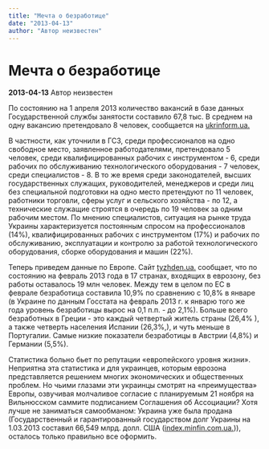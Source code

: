 ```yaml
---
title: "Мечта о безработице"
date: "2013-04-13"
author: "Автор неизвестен"
---
```


# Мечта о безработице

**2013-04-13** Автор неизвестен

По состоянию на 1 апреля 2013 количество вакансий в базе данных Государственной службы занятости составило 67,8 тыс. В среднем на одну вакансию претендовало 8 человек, сообщается на [ukrinform.ua.](http://www.ukrinform.ua/ukr/news/na_odnu_vakansiyu_v_ukraiini_pripadae__visim_bezrobitnih___slugba_zaynyatosti_1817526)

В частности, как уточнили в ГСЗ, среди профессионалов на одно свободное место, заявленное работодателями, претендовало 5 человек, среди квалифицированных рабочих с инструментом - 6, среди рабочих по обслуживанию технологического оборудования - 7 человек, среди специалистов - 8. В то же время среди законодателей, высших государственных служащих, руководителей, менеджеров и среди лиц без специальной подготовки на одно место претендуют по 11 человек, работники торговли, сферы услуг и сельского хозяйства - по 12, а технические служащие строятся в очередь по 19 человек за одним рабочим местом. По мнению специалистов, ситуация на рынке труда Украины характеризуется постоянным спросом на профессионалов (14%), квалифицированных рабочих с инструментом (17%) и рабочих по обслуживанию, эксплуатации и контролю за работой технологического оборудования, сборке оборудования и машин (22%).

Теперь приведем данные по Европе. Сайт [tyzhden.ua.](http://tyzhden.ua/News/76212) сообщает, что по состоянию на февраль 2013 года в 17 странах, входящих в еврозону, без работы оставалось 19 млн человек. Между тем в целом по ЕС в феврале безработица составила 10,9% по сравнению с 10,8% в январе (в Украине по данным Госстата на февраль 2013 г. к январю того же года уровень безработицы вырос на 0,1 п.п. - до 2,1%). Больше всего безработных в Греции - это каждый четвертый житель страны (26,4% ), а также четверть населения Испании (26,3%,), и чуть меньше в Португалии. Самые низкие показатели безработицы в Австрии (4,8%) и Германии (5,5%).

Статистика больно бьет по репутации «европейского уровня жизни». Неприятна эта статистика и для украинцев, которым еврозона представляется решением многих экономических и общественных проблем. Но чьими глазами эти украинцы смотрят на «преимущества» Европы, озвучивая молчаливое согласие с планируемым 21 ноября на Вильнюсском саммите подписанием Соглашения об Ассоциации? Хотя лучше не заниматься самообманом: Украина уже была продана (Государственный и гарантированный государством долг Украины на 1.03.2013 составил 66,549 млрд. долл. США ([index.minfin.com.ua.](http://index.minfin.com.ua/index/debtgov/))), осталось только правильно все оформить.